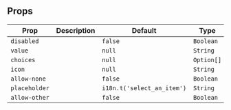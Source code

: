 ## Props

| Prop          | Description | Default                    | Type       |
| ------------- | ----------- | -------------------------- | ---------- |
| `disabled`    |             | `false`                    | `Boolean`  |
| `value`       |             | `null`                     | `String`   |
| `choices`     |             | `null`                     | `Option[]` |
| `icon`        |             | `null`                     | `String`   |
| `allow-none`  |             | `false`                    | `Boolean`  |
| `placeholder` |             | `i18n.t('select_an_item')` | `String`   |
| `allow-other` |             | `false`                    | `Boolean`  |
